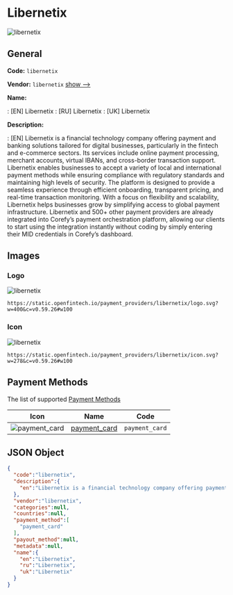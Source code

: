 
# Libernetix 
![libernetix](https://static.openfintech.io/payment_providers/libernetix/logo.svg?w=400&c=v0.59.26#w100)  

## General 
 
**Code:** `libernetix` 
 
**Vendor:** `libernetix` [show -->](/vendors/libernetix/) 
 
**Name:** 
 
:	[EN] Libernetix 
:	[RU] Libernetix 
:	[UK] Libernetix 
 
**Description:** 
 
: [EN] Libernetix is a financial technology company offering payment and banking solutions tailored for digital businesses, particularly in the fintech and e-commerce sectors. Its services include online payment processing, merchant accounts, virtual IBANs, and cross-border transaction support. Libernetix enables businesses to accept a variety of local and international payment methods while ensuring compliance with regulatory standards and maintaining high levels of security. The platform is designed to provide a seamless experience through efficient onboarding, transparent pricing, and real-time transaction monitoring. With a focus on flexibility and scalability, Libernetix helps businesses grow by simplifying access to global payment infrastructure. Libernetix and 500+ other payment providers are already integrated into Corefy’s payment orchestration platform, allowing our clients to start using the integration instantly without coding by simply entering their MID credentials in Corefy’s dashboard. 
 

## Images 

### Logo 
 
![libernetix](https://static.openfintech.io/payment_providers/libernetix/logo.svg?w=400&c=v0.59.26#w100)  

```
https://static.openfintech.io/payment_providers/libernetix/logo.svg?w=400&c=v0.59.26#w100
```  

### Icon 
 
![libernetix](https://static.openfintech.io/payment_providers/libernetix/icon.svg?w=278&c=v0.59.26#w100)  

```
https://static.openfintech.io/payment_providers/libernetix/icon.svg?w=278&c=v0.59.26#w100
```  

## Payment Methods 
 
The list of supported [Payment Methods](/payment-methods/) 

|Icon|Name|Code| 
|:---:|:---:|:---:| 
|![payment_card](https://static.openfintech.io/payment_methods/payment_card/icon.svg?w=278&c=v0.59.26#w100) |[payment_card](/payment-methods/payment_card/)|`payment_card`| 
 

## JSON Object 

```json
{
  "code":"libernetix",
  "description":{
    "en":"Libernetix is a financial technology company offering payment and banking solutions tailored for digital businesses, particularly in the fintech and e-commerce sectors. Its services include online payment processing, merchant accounts, virtual IBANs, and cross-border transaction support. Libernetix enables businesses to accept a variety of local and international payment methods while ensuring compliance with regulatory standards and maintaining high levels of security. The platform is designed to provide a seamless experience through efficient onboarding, transparent pricing, and real-time transaction monitoring. With a focus on flexibility and scalability, Libernetix helps businesses grow by simplifying access to global payment infrastructure. Libernetix and 500+ other payment providers are already integrated into Corefy\u2019s payment orchestration platform, allowing our clients to start using the integration instantly without coding by simply entering their MID credentials in Corefy\u2019s dashboard."
  },
  "vendor":"libernetix",
  "categories":null,
  "countries":null,
  "payment_method":[
    "payment_card"
  ],
  "payout_method":null,
  "metadata":null,
  "name":{
    "en":"Libernetix",
    "ru":"Libernetix",
    "uk":"Libernetix"
  }
}
```  
